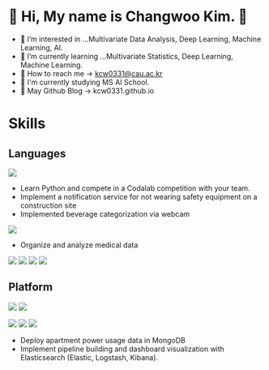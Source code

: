 # :star2: Hi, My name is Changwoo Kim. :star2:

 - :orange_book: I’m interested in ...Multivariate Data Analysis, Deep Learning, Machine Learning, AI.
 - :green_book: I’m currently learning ...Multivariate Statistics, Deep Learning, Machine Learning.
 - :email: How to reach me -> kcw0331@cau.ac.kr
 - :school: I'm currently studying MS AI School.
 - 📘 May Github Blog -> kcw0331.github.io
 
# Skills

## Languages
<img src="https://img.shields.io/badge/Python-3776AB?style=flat-square&logo=Python&logoColor=white"/> 

  - Learn Python and compete in a Codalab competition with your team.
  - Implement a notification service for not wearing safety equipment on a construction site
  - Implemented beverage categorization via webcam

<img src="https://img.shields.io/badge/R-276DC3?style=flat-square&logo=R&logoColor=white"/> 

  - Organize and analyze medical data

<img src="https://img.shields.io/badge/C-A8B9CC?style=flat-square&logo=C&logoColor=white"/> <img src="https://img.shields.io/badge/C++- 00599C?style=flat-square&logo=C++&logoColor=white"/> <img src="https://img.shields.io/badge/Java-00599C?style=flat-square&logo=Java&logoColor=white"/> <img src="https://img.shields.io/badge/JavaScript-F7DF1E?style=flat-square&logo=JavaScript&logoColor=white"/>

##  Platform
<img src="https://img.shields.io/badge/MySQL-4479A1?style=flat-square&logo=MySQL&logoColor=white"/> <img src="https://img.shields.io/badge/MongoDB-47A248?style=flat-square&logo=MongoDB&logoColor=white"/>  

<img src="https://img.shields.io/badge/Logstash-005571?style=flat-square&logo=Logstash&logoColor=white"/> <img src="https://img.shields.io/badge/Elasticsearch-005571?style=flat-square&logo=Elasticsearch&logoColor=white"/> <img src="https://img.shields.io/badge/Kibana-005571?style=flat-square&logo=Kibana&logoColor=white"/> 

  - Deploy apartment power usage data in MongoDB
  - Implement pipeline building and dashboard visualization with Elasticsearch (Elastic, Logstash, Kibana).

<!---
kcw0331/kcw0331 is a ✨ special ✨ repository because its `README.md` (this file) appears on your GitHub profile.
You can click the Preview link to take a look at your changes.
--->
